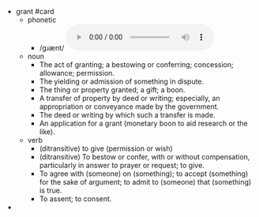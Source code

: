 - grant #card
	- phonetic
		- /ɡɹænt/
		  <audio controls><source src="https://api.dictionaryapi.dev/media/pronunciations/en/grant-us.mp3"></audio>
	- noun
		- The act of granting; a bestowing or conferring; concession; allowance; permission.
		- The yielding or admission of something in dispute.
		- The thing or property granted; a gift; a boon.
		- A transfer of property by deed or writing; especially, an appropriation or conveyance made by the government.
		- The deed or writing by which such a transfer is made.
		- An application for a grant (monetary boon to aid research or the like).
	- verb
		- (ditransitive) to give (permission or wish)
		- (ditransitive) To bestow or confer, with or without compensation, particularly in answer to prayer or request; to give.
		- To agree with (someone) on (something); to accept (something) for the sake of argument; to admit to (someone) that (something) is true.
		- To assent; to consent.
-